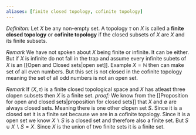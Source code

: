 ```yaml
---
aliases: [finite closed topology, cofinite topology]
---
```


*Definiton:* Let $X$ be any non-empty set. A topology $\tau$ on $X$ is called a **finite closed topology** or **cofinite topology** if the closed subsets of $X$ are $X$ and its finite subsets.

*Remark* We have not spoken about $X$ being finite or infinite. It can be either. But if $X$ is infinite do not fall in the trap and assume every infinite subets of $X$ is an [[Open and Closed sets|open set]]. Example $X = \mathbb{N}$ then can make set of all even numbers. But this set is not closed in the cofinite topology meaning the set of all odd numbers is not an open set.

*Remark* If $(X,\tau)$ is a finite closed topological space and $X$ has atleast three clopen subsets then $X$ is a finite set.
*proof:* We know from the [[Proposition for open and closed sets|proposition for closed sets]] that $X$ and $\emptyset$ are always closed sets. Meaning there is one other clopen set $S$. Since it is a closed set it is a finite set because we are in a cofinite topology. Since it is a open set we know $X\backslash S$ is a closed set and therefore also a finite set. But $S\cup X\backslash S=X$. Since $X$ is the union of two finite sets it is a finite set.